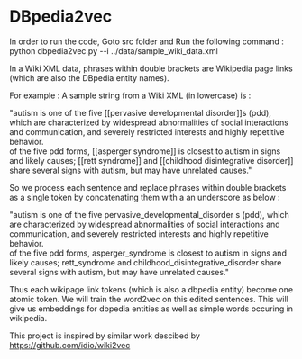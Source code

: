 # DBpedia2vec

In order to run the code, Goto src folder and Run the following command :
python dbpedia2vec.py --i ../data/sample_wiki_data.xml


In a Wiki XML data, phrases within double brackets are Wikipedia page links (which are also the DBpedia entity names).

    
    
For example : A sample string from a Wiki XML (in lowercase) is :
    
   "autism is one of the five [[pervasive developmental disorder]]s (pdd), which are characterized by widespread abnormalities of social interactions and communication, and severely restricted interests and highly repetitive behavior.    
   of the five pdd forms, [[asperger syndrome]] is closest to autism in signs and likely causes; [[rett syndrome]] and [[childhood disintegrative disorder]] share several signs with autism, but may have unrelated causes." 

So we process each sentence and replace phrases within double brackets as a single token by concatenating them with a an underscore as below :

   "autism is one of the five pervasive_developmental_disorder s (pdd), which are characterized by widespread abnormalities of social interactions and communication, and severely restricted interests and highly repetitive behavior.    
   of the five pdd forms, asperger_syndrome is closest to autism in signs and likely causes; rett_syndrome and childhood_disintegrative_disorder share several signs with autism, but may have unrelated causes." 

   Thus each wikipage link tokens (which is also a dbpedia entity) become  one atomic token. We will train the word2vec on this edited sentences. This will give us embeddings for dbpedia entities as well as simple words occuring in wikipedia.





This project is inspired by similar work descibed by https://github.com/idio/wiki2vec

